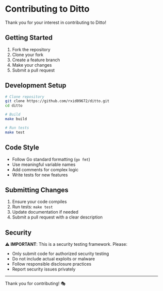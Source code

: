 # Contributing to Ditto

Thank you for your interest in contributing to Ditto!

## Getting Started

1. Fork the repository
2. Clone your fork
3. Create a feature branch
4. Make your changes
5. Submit a pull request

## Development Setup

```bash
# Clone repository
git clone https://github.com/rxid09672/ditto.git
cd ditto

# Build
make build

# Run tests
make test
```

## Code Style

- Follow Go standard formatting (`go fmt`)
- Use meaningful variable names
- Add comments for complex logic
- Write tests for new features

## Submitting Changes

1. Ensure your code compiles
2. Run tests: `make test`
3. Update documentation if needed
4. Submit a pull request with a clear description

## Security

⚠️ **IMPORTANT**: This is a security testing framework. Please:
- Only submit code for authorized security testing
- Do not include actual exploits or malware
- Follow responsible disclosure practices
- Report security issues privately

---

Thank you for contributing! 🎭

